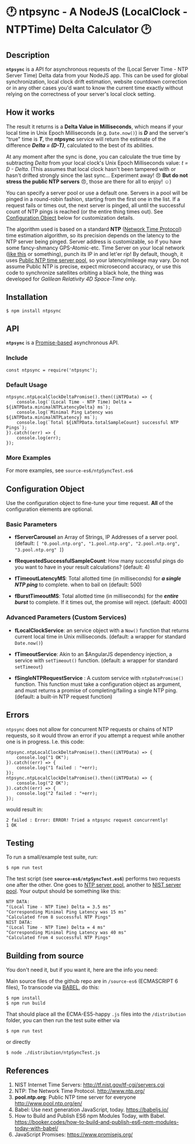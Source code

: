 # :clock1: **ntpsync** - A NodeJS (LocalClock - NTPTime) Delta Calculator :clock2:

## Description

**`ntpsync`** is a API for asynchronous requests of the (Local Server Time - NTP Server Time) Delta data from your NodeJS app. This can be used for global synchronization, local clock drift estimation, website countdown correction or in any other cases you'd want to know the current time exactly without relying on the correctness of your server's local clock setting.

## How it works
The result it returns is a **Delta Value in Milliseconds**, which means if your local time in Unix Epoch Milliseconds (e.g. `Date.now()`) is _**D**_ and the server's "true" time is _**T**_, the **ntpsync** service will return the estimate of the difference _**Delta = (D-T)**_, calculated to the best of its abilities. 

At any moment after the sync is done, you can calculate the true time by subtracting _Delta_ from your local clock's Unix Epoch Milliseconds value: _t = D - Delta_. (This assumes that local clock hasn't been tampered with or hasn't drifted strongly since the last sync... Experiment away! :angry: **But do not stress the public NTP servers** :angry:, those are there for all to enjoy! :relaxed:)

You can specify a server pool or use a default one. Servers in a pool will be pinged in a round-robin fashion, starting from the first one in the list. If a request fails or times out, the next server is pinged, all until the successful count of NTP pings is reached (or the entire thing times out). See [Configuration Object](#configuration-object)  below for customization details. 

The algorithm used is based on a standard **NTP** ([Network Time Protocol](https://en.wikipedia.org/wiki/Network_Time_Protocol)) time estimation algorithm, so its precision depends on the latency to the NTP server being pinged. Server address is customizable, so if you have some fancy-shmancy GPS-Atomic-etc. Time Server on your local network ([like this](http://www.gpsntp.com/) or something), punch its IP in and let'er rip! By default, though, it uses [Public NTP time server pool](http://www.pool.ntp.org/en/), so your latency/mileage may vary. Do not assume Public NTP is precise, expect microsecond accuracy, or use this code to synchronize satellites orbiting a black hole, the thing was developed for *Galilean Relativity 4D Space-Time* only.

## Installation

```
$ npm install ntpsync
```

## API
**`ntpsync`** is a [Promise-based](https://www.promisejs.org/) asynchronous API.
### Include

```
const ntpsync = require('ntpsync');
```

### Default Usage

```
ntpsync.ntpLocalClockDeltaPromise().then((iNTPData) => {
    console.log(`(Local Time - NTP Time) Delta = ${iNTPData.minimalNTPLatencyDelta} ms`);
    console.log(`Minimal Ping Latency was ${iNTPData.minimalNTPLatency} ms`);
    console.log(`Total ${iNTPData.totalSampleCount} successful NTP Pings`);
}).catch((err) => {
    console.log(err);
});
```

### More Examples

For more examples, see `source-es6/ntpSyncTest.es6`

## Configuration Object

Use the configuration object to fine-tune your time request. **All** of the configuration elements are optional.

### Basic Parameters


   * **fServerCarousel** an Array of Strings, IP Addresses of a server pool.  (default: `[
       "0.pool.ntp.org",
       "1.pool.ntp.org",
       "2.pool.ntp.org",
       "3.pool.ntp.org"
   ]`)

   * **fRequestedSuccessfulSampleCount**: How many successful pings do you want to have in your result calculations? (default: 4)

   *  **fTimeoutLatencyMS**: Total allotted time (in milliseconds) for _**a single NTP ping**_ to complete. when to bail on  (default: 500)

   * **fBurstTimeoutMS**: Total allotted time (in milliseconds) for the _**entire burst**_ to complete. If it times out, the promise will reject. (default: 4000)

### Advanced Parameters (Custom Services)

   * **fLocalClockService**: an service object with a `Now()` function that returns current local time in Unix milliseconds. (default: a wrapper for standard `Date.now()`)

   * **fTimeoutService**: Akin to an $AngularJS dependency injection, a service with `setTimeout()` function. (default: a wrapper for standard `setTimeout`)

   * **fSingleNTPRequestService** : A custom service with `ntpDatePromise()` function. This function must take a configuration object as argument, and must returns a promise of completing/failing a single NTP ping. (default: a built-in NTP request function)

## Errors
`ntpsync` does not allow for concurrent NTP requests or chains of NTP requests, so it would throw an error if you attempt a request while another one is in progress. I.e. this code:

```
ntpsync.ntpLocalClockDeltaPromise().then((iNTPData) => {
    console.log("1 OK");
}).catch((err) => {
    console.log("1 failed : "+err);
});
ntpsync.ntpLocalClockDeltaPromise().then((iNTPData) => {
    console.log("2 OK");
}).catch((err) => {
    console.log("2 failed : "+err);
});
```
would result in:

```
2 failed : Error: ERROR! Tried a ntpsync request concurrently!
1 OK
```

## Testing

To run a small/example test suite, run:
```
$ npm run test
```
The test script (see **`source-es6/ntpSyncTest.es6`**) performs two requests one after the other. One goes to [NTP server pool](http://www.pool.ntp.org/en/), another to [NIST server pool](http://tf.nist.gov/tf-cgi/servers.cgi).
Your output should be something like this:
```
NTP DATA:
"(Local Time - NTP Time) Delta = 3.5 ms"
"Corresponding Minimal Ping Latency was 15 ms"
"Calculated from 8 successful NTP Pings"
NIST DATA:
"(Local Time - NTP Time) Delta = 4 ms"
"Corresponding Minimal Ping Latency was 40 ms"
"Calculated from 4 successful NTP Pings"
```


## Building from source

You don't need it, but if you want it, here are the info you need:

Main source files of the github repo are in `/source-es6` (ECMASCRIPT 6 files),
To transcode via [BABEL](https://babeljs.io/), do this:
```
$ npm install
$ npm run build
```

That should place all the ECMA-ES5-happy `.js` files into the  `/distribution` folder, you can then run the test suite either via
```
$ npm run test
```
or directly
```
$ node ./distribution/ntpSyncTest.js
```


## References
   1. NIST Internet Time Servers: http://tf.nist.gov/tf-cgi/servers.cgi
   2. NTP: The Network Time Protocol. http://www.ntp.org/
   3. **pool.ntp.org**: Public NTP time server for everyone http://www.pool.ntp.org/en/
   4. Babel: Use next generation JavaScript, today. https://babeljs.io/
   5. How to Build and Publish ES6 npm Modules Today, with Babel. https://booker.codes/how-to-build-and-publish-es6-npm-modules-today-with-babel/
   6. JavaScript Promises: https://www.promisejs.org/
